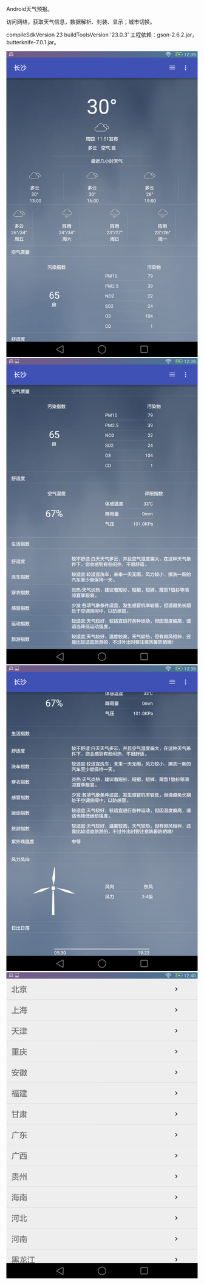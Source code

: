 Android天气预报。

访问网络，获取天气信息，数据解析、封装、显示；城市切换。

compileSdkVersion 23
buildToolsVersion '23.0.3'
工程依赖：gson-2.6.2.jar，butterknife-7.0.1.jar。

 ![image]( https://github.com/ljheee/WearherForecast/blob/master/ui1.png)
 ![image]( https://github.com/ljheee/WearherForecast/blob/master/ui2.png)
 ![image]( https://github.com/ljheee/WearherForecast/blob/master/ui3.png)
 ![image]( https://github.com/ljheee/WearherForecast/blob/master/ui4.png)